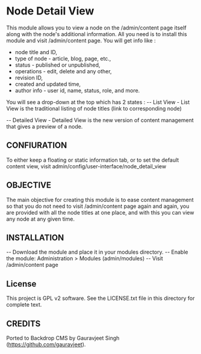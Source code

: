 Node Detail View
================

This module allows you to view a node on the /admin/content
page itself along with the node's additional information. All you need is to
install this module and visit /admin/content page. You will get info like :

  - node title and ID,
  - type of node - article, blog, page, etc.,
  - status - published or unpublished,
  - operations - edit, delete and any other,
  - revision ID,
  - created and updated time,
  - author info - user id, name, status, role,
    and more.


You will see a drop-down at the top which has 2 states :
  -- List View - List View is the traditional listing of node titles (link to
    corresponding node)

  -- Detailed View - Detailed View is the new version of content management
    that gives a preview of a node.


CONFIURATION
------------
To either keep a floating or static information tab, or to
set the default content view, visit
admin/config/user-interface/node_detail_view


OBJECTIVE
---------
The main objective for creating this module is to ease content management so
that you do not need to visit /admin/content page again and again, you are
provided with all the node titles at one place, and with this you can view any
node at any given time.


INSTALLATION
------------
  -- Download the module and place it in your modules directory.
  -- Enable the module: Administration > Modules (admin/modules)
  -- Visit /admin/content page


License
-------
This project is GPL v2 software. See the LICENSE.txt file in this directory for
complete text.


CREDITS
-------
Ported to Backdrop CMS by Gauravjeet Singh (https://github.com/gauravjeet).
